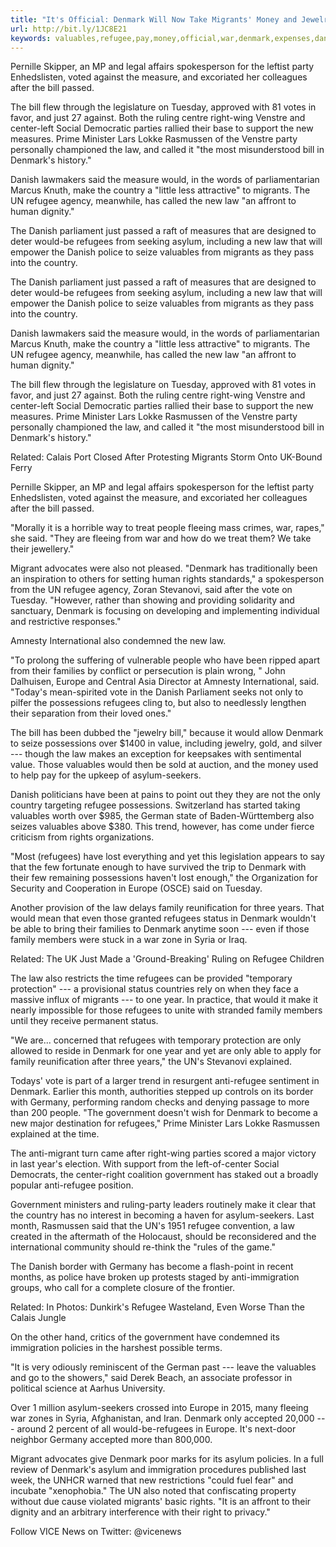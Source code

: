 ```yaml
---
title: "It's Official: Denmark Will Now Take Migrants' Money and Jewelry to Pay for Expenses"
url: http://bit.ly/1JC8E21
keywords: valuables,refugee,pay,money,official,war,denmark,expenses,danish,jewelry,venstre,migrants,refugees,bill,law
---
```

Pernille Skipper, an MP and legal affairs spokesperson for the leftist party Enhedslisten, voted against the measure, and excoriated her colleagues after the bill passed.

The bill flew through the legislature on Tuesday, approved with 81 votes in favor, and just 27 against. Both the ruling centre right-wing Venstre and center-left Social Democratic parties rallied their base to support the new measures. Prime Minister Lars Lokke Rasmussen of the Venstre party personally championed the law, and called it \"the most misunderstood bill in Denmark\'s history.\"

Danish lawmakers said the measure would, in the words of parliamentarian Marcus Knuth, make the country a \"little less attractive\" to migrants. The UN refugee agency, meanwhile, has called the new law \"an affront to human dignity.\"

The Danish parliament just passed a raft of measures that are designed to deter would-be refugees from seeking asylum, including a new law that will empower the Danish police to seize valuables from migrants as they pass into the country.

The Danish parliament just passed a raft of measures that are designed to deter would-be refugees from seeking asylum, including a new law that will empower the Danish police to seize valuables from migrants as they pass into the country.

Danish lawmakers said the measure would, in the words of parliamentarian Marcus Knuth, make the country a \"little less attractive\" to migrants. The UN refugee agency, meanwhile, has called the new law \"an affront to human dignity.\"

The bill flew through the legislature on Tuesday, approved with 81 votes in favor, and just 27 against. Both the ruling centre right-wing Venstre and center-left Social Democratic parties rallied their base to support the new measures. Prime Minister Lars Lokke Rasmussen of the Venstre party personally championed the law, and called it \"the most misunderstood bill in Denmark\'s history.\"

Related: Calais Port Closed After Protesting Migrants Storm Onto UK-Bound Ferry

Pernille Skipper, an MP and legal affairs spokesperson for the leftist party Enhedslisten, voted against the measure, and excoriated her colleagues after the bill passed. 

\"Morally it is a horrible way to treat people fleeing mass crimes, war, rapes,\" she said. \"They are fleeing from war and how do we treat them? We take their jewellery.\"

Migrant advocates were also not pleased. \"Denmark has traditionally been an inspiration to others for setting human rights standards,\" a spokesperson from the UN refugee agency, Zoran Stevanovi, said after the vote on Tuesday. \"However, rather than showing and providing solidarity and sanctuary, Denmark is focusing on developing and implementing individual and restrictive responses.\"

Amnesty International also condemned the new law. 

\"To prolong the suffering of vulnerable people who have been ripped apart from their families by conflict or persecution is plain wrong, \" John Dalhuisen, Europe and Central Asia Director at Amnesty International, said. \"Today\'s mean-spirited vote in the Danish Parliament seeks not only to pilfer the possessions refugees cling to, but also to needlessly lengthen their separation from their loved ones.\"

The bill has been dubbed the \"jewelry bill,\" because it would allow Denmark to seize possessions over \$1400 in value, including jewelry, gold, and silver --- though the law makes an exception for keepsakes with sentimental value. Those valuables would then be sold at auction, and the money used to help pay for the upkeep of asylum-seekers. 

Danish politicians have been at pains to point out they they are not the only country targeting refugee possessions. Switzerland has started taking valuables worth over \$985, the German state of Baden-Württemberg also seizes valuables above \$380. This trend, however, has come under fierce criticism from rights organizations.

\"Most (refugees) have lost everything and yet this legislation appears to say that the few fortunate enough to have survived the trip to Denmark with their few remaining possessions haven\'t lost enough,\" the Organization for Security and Cooperation in Europe (OSCE) said on Tuesday.

Another provision of the law delays family reunification for three years. That would mean that even those granted refugees status in Denmark wouldn\'t be able to bring their families to Denmark anytime soon --- even if those family members were stuck in a war zone in Syria or Iraq. 

Related: The UK Just Made a \'Ground-Breaking\' Ruling on Refugee Children

The law also restricts the time refugees can be provided \"temporary protection\" --- a provisional status countries rely on when they face a massive influx of migrants --- to one year. In practice, that would it make it nearly impossible for those refugees to unite with stranded family members until they receive permanent status. 

\"We are\... concerned that refugees with temporary protection are only allowed to reside in Denmark for one year and yet are only able to apply for family reunification after three years,\" the UN\'s Stevanovi explained.

Todays\' vote is part of a larger trend in resurgent anti-refugee sentiment in Denmark. Earlier this month, authorities stepped up controls on its border with Germany, performing random checks and denying passage to more than 200 people. \"The government doesn\'t wish for Denmark to become a new major destination for refugees,\" Prime Minister Lars Lokke Rasmussen explained at the time.

The anti-migrant turn came after right-wing parties scored a major victory in last year\'s election. With support from the left-of-center Social Democrats, the center-right coalition government has staked out a broadly popular anti-refugee position. 

Government ministers and ruling-party leaders routinely make it clear that the country has no interest in becoming a haven for asylum-seekers. Last month, Rasmussen said that the UN\'s 1951 refugee convention, a law created in the aftermath of the Holocaust, should be reconsidered and the international community should re-think the \"rules of the game.\"

The Danish border with Germany has become a flash-point in recent months, as police have broken up protests staged by anti-immigration groups, who call for a complete closure of the frontier.

Related: In Photos: Dunkirk\'s Refugee Wasteland, Even Worse Than the Calais Jungle

On the other hand, critics of the government have condemned its immigration policies in the harshest possible terms. 

\"It is very odiously reminiscent of the German past --- leave the valuables and go to the showers,\" said Derek Beach, an associate professor in political science at Aarhus University.

Over 1 million asylum-seekers crossed into Europe in 2015, many fleeing war zones in Syria, Afghanistan, and Iran. Denmark only accepted 20,000 --- around 2 percent of all would-be-refugees in Europe. It\'s next-door neighbor Germany accepted more than 800,000.

Migrant advocates give Denmark poor marks for its asylum policies. In a full review of Denmark\'s asylum and immigration procedures published last week, the UNHCR warned that new restrictions \"could fuel fear\" and incubate \"xenophobia.\" The UN also noted that confiscating property without due cause violated migrants\' basic rights. \"It is an affront to their dignity and an arbitrary interference with their right to privacy.\" 

Follow VICE News on Twitter: \@vicenews
